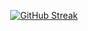 <p align="center">
<a href="https://git.io/streak-stats">
    <img src="https://github-readme-streak-stats-gold-nine.vercel.app/?user=Snoopyrawr&theme=shadow-red" alt="GitHub Streak" />
  </a>
</p>

